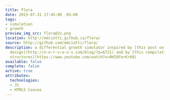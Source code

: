 ```yaml
---
title: Flora
date: 2015-07-31 17:45:00 -05:00
tags:
- simulation
- growth
preview_img_src: flora@2x.png
location: http://mdciotti.github.io/flora/
source: http://github.com/mdciotti/flora/
description: a differential growth simulator inspired by [this post on generative
  design](http://n-e-r-v-o-u-s.com/blog/?p=6721) and by [this compilation of grown
  structures](https://www.youtube.com/watch?v=9HI8FerKr6Q)
available: false
complete: false
active: true
attributes:
  technologies:
  - JS
  - HTML5 Canvas
---
```


